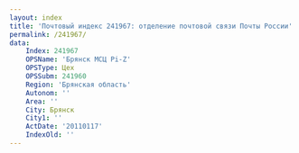 ```yaml
---
layout: index
title: 'Почтовый индекс 241967: отделение почтовой связи Почты России'
permalink: /241967/
data:
    Index: 241967
    OPSName: 'Брянск МСЦ Pi-Z'
    OPSType: Цех
    OPSSubm: 241960
    Region: 'Брянская область'
    Autonom: ''
    Area: ''
    City: Брянск
    City1: ''
    ActDate: '20110117'
    IndexOld: ''
---
```

